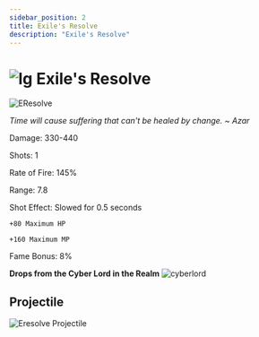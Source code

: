 ```yaml
---
sidebar_position: 2
title: Exile's Resolve
description: "Exile's Resolve"
---
```


# ![lg](https://cdn.discordapp.com/attachments/1026159786313650256/1045193424116133948/Legendary_Bag.png) Exile's Resolve

![EResolve](https://cdn.discordapp.com/attachments/1107378591026655272/1115122012340375623/triangle_10.png)

<i>Time will cause suffering that can't be healed by change. ~ Azar</i>

Damage: 330-440

Shots: 1

Rate of Fire: 145% 

Range: 7.8

Shot Effect: Slowed for 0.5 seconds

    +80 Maximum HP
    
    +160 Maximum MP

Fame Bonus: 8%

**Drops from the Cyber Lord in the Realm** ![cyberlord](https://cdn.discordapp.com/attachments/1107378591026655272/1115122877247795290/BBBB.png)

## Projectile

![Eresolve Projectile](https://cdn.discordapp.com/attachments/1107378591026655272/1115120339215728650/Exiles_Resolve.gif)
